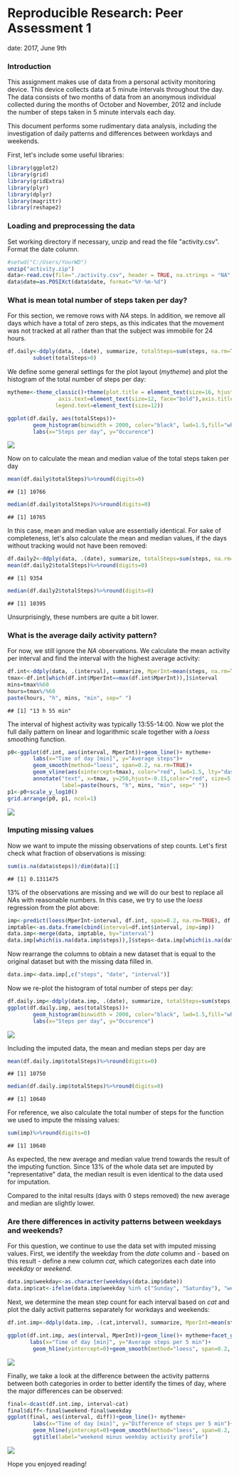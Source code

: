 # Reproducible Research: Peer Assessment 1

date: 2017, June 9th

### Introduction

This assignment makes use of data from a personal activity monitoring device. This device collects data at 5 minute intervals throughout the day. The data consists of two months of data from an anonymous individual collected during the months of October and November, 2012 and include the number of steps taken in 5 minute intervals each day.

This document performs some rudimentary data analysis, including the investigation of
daily patterns and differences between workdays and weekends.




First, let's include some useful libraries:


```r
library(ggplot2)
library(grid)
library(gridExtra)
library(plyr)
library(dplyr)
library(magrittr)
library(reshape2)
```


### Loading and preprocessing the data

Set working directory if necessary, unzip and read the file "activity.csv". Format the date column.


```r
#setwd("C:/Users/YourWD")
unzip("activity.zip")
data<-read.csv(file="./activity.csv", header = TRUE, na.strings = "NA", stringsAsFactors = FALSE)
data$date=as.POSIXct(data$date, format="%Y-%m-%d")
```

### What is mean total number of steps taken per day?

For this section, we remove rows with *NA* steps. In addition, we remove all days which
have a total of zero steps, as this indicates that the movement was not tracked at all
rather than that the subject was immobile for 24 hours. 


```r
df.daily<-ddply(data, .(date), summarize, totalSteps=sum(steps, na.rm=TRUE))%>%
        subset(totalSteps>0)
```

We define some general settings for the plot layout (*mytheme*) and plot the histogram
of the total number of steps per day:


```r
mytheme<-theme_classic()+theme(plot.title = element_text(size=16, hjust = 0.5,face="bold"), 
                axis.text=element_text(size=12, face="bold"),axis.title=element_text(size=14),
               legend.text=element_text(size=12))

ggplot(df.daily, aes(totalSteps))+
        geom_histogram(binwidth = 2000, color="black", lwd=1.5,fill="white" )+mytheme+
        labs(x="Steps per day", y="Occurence")
```

![](figure/Fig1_hist_StepsPerDay_missing_values-1.png)<!-- -->

Now on to calculate the mean and median value of the total steps taken per day


```r
mean(df.daily$totalSteps)%>%round(digits=0)
```

```
## [1] 10766
```

```r
median(df.daily$totalSteps)%>%round(digits=0)
```

```
## [1] 10765
```

In this case, mean and median value are essentially identical. For sake of completeness,
let's also calculate the mean and median values, if the days without tracking would not have been removed:


```r
df.daily2<-ddply(data, .(date), summarize, totalSteps=sum(steps, na.rm=TRUE))
mean(df.daily2$totalSteps)%>%round(digits=0)
```

```
## [1] 9354
```

```r
median(df.daily2$totalSteps)%>%round(digits=0)
```

```
## [1] 10395
```

Unsurprisingly, these numbers are quite a bit lower.

### What is the average daily activity pattern?

For now, we still ignore the *NA* observations. We calculate the mean activity per 
interval and find the interval with the highest average activity:


```r
df.int<-ddply(data, .(interval), summarize, MperInt=mean(steps, na.rm=TRUE))
tmax<-df.int[which(df.int$MperInt==max(df.int$MperInt)),]$interval
mins=tmax%%60
hours=tmax%/%60
paste(hours, "h", mins, "min", sep=" ")
```

```
## [1] "13 h 55 min"
```

The interval of highest activity was typically 13:55-14:00. Now we plot the full
daily pattern on linear and logarithmic scale together with a *loess* smoothing
function.


```r
p0<-ggplot(df.int, aes(interval, MperInt))+geom_line()+ mytheme+
        labs(x="Time of day [min]", y="Average steps")+
        geom_smooth(method="loess", span=0.2, na.rm=TRUE)+
        geom_vline(aes(xintercept=tmax), color="red", lwd=1.5, lty="dashed")+
        annotate("text", x=tmax, y=250,hjust=-0.15,color="red", size=5,
                 label=paste(hours, "h", mins, "min", sep=" "))
p1<-p0+scale_y_log10()
grid.arrange(p0, p1, ncol=1)
```

![](figure/Fig2_daily_activity_pattern_allDays-1.png)<!-- -->



### Imputing missing values

Now we want to impute the missing observations of step counts. Let's first check what
fraction of observations is missing:


```r
sum(is.na(data$steps))/dim(data)[1]
```

```
## [1] 0.1311475
```

13% of the observations are missing and we will do our best to replace all *NA*s
with reasonable numbers. In this case, we try to use the *loess* regression
from the plot above:


```r
imp<-predict(loess(MperInt~interval, df.int, span=0.2, na.rm=TRUE), df.int$interval)
imptable<-as.data.frame(cbind(interval=df.int$interval, imp=imp))
data.imp<-merge(data, imptable, by="interval")
data.imp[which(is.na(data.imp$steps)),]$steps<-data.imp[which(is.na(data.imp$steps)),"imp"]
```

Now rearrange the columns to obtain a new dataset that is equal to the original dataset
but with the missing data filled in.


```r
data.imp<-data.imp[,c("steps", "date", "interval")]
```

Now we re-plot the histogram of total number of steps per day:


```r
df.daily.imp<-ddply(data.imp, .(date), summarize, totalSteps=sum(steps, na.rm=TRUE))
ggplot(df.daily.imp, aes(totalSteps))+
        geom_histogram(binwidth = 2000, color="black", lwd=1.5,fill="white" )+mytheme+
        labs(x="Steps per day", y="Occurence")
```

![](figure/Fig3_hist_StepsPerDay_imputed_values-1.png)<!-- -->

Including the imputed data, the mean and median steps per day are


```r
mean(df.daily.imp$totalSteps)%>%round(digits=0)
```

```
## [1] 10750
```

```r
median(df.daily.imp$totalSteps)%>%round(digits=0)
```

```
## [1] 10640
```

For reference, we also calculate the total number of steps for the function we used
to impute the missing values:


```r
sum(imp)%>%round(digits=0)
```

```
## [1] 10640
```

As expected, the new average and median value trend towards the result of the imputing
function. Since 13% of the whole data set are imputed by "representative" data, the median
result is even identical to the data used for imputation.

Compared to the inital results (days with 0 steps removed) the new average
and median are slightly lower.

### Are there differences in activity patterns between weekdays and weekends?

For this question, we continue to use the data set with imputed missing values.
First, we identify the weekday from the *date* column and - based on this result -
define a new column *cat*, which categorizes each date into *weekday* or *weekend*.


```r
data.imp$weekday<-as.character(weekdays(data.imp$date))
data.imp$cat<-ifelse(data.imp$weekday %in% c("Sunday", "Saturday"), "weekend", "weekday")
```

Next, we determine the mean step count for each interval based on *cat* and plot
the daily activit patterns separately for workdays and weekends:


```r
df.int.imp<-ddply(data.imp, .(cat,interval), summarize, MperInt=mean(steps, na.rm=TRUE))

ggplot(df.int.imp, aes(interval, MperInt))+geom_line()+ mytheme+facet_grid(cat~.)+
       labs(x="Time of day [min]", y="Average steps per 5 min")+
        geom_hline(yintercept=0)+geom_smooth(method="loess", span=0.2, na.rm=TRUE)
```

![](figure/Fig4_daily_activity_pattern_weekend_vs_weekday-1.png)<!-- -->

Finally, we take a look at the difference between the activity patterns between both categories
in order to better identify the times of day, where the major differences can be observed:


```r
final<-dcast(df.int.imp, interval~cat)
final$diff<-final$weekend-final$weekday
ggplot(final, aes(interval, diff))+geom_line()+ mytheme+
        labs(x="Time of day [min]", y="Difference of steps per 5 min")+
        geom_hline(yintercept=0)+geom_smooth(method="loess", span=0.2, na.rm=TRUE)+
        ggtitle(label="weekend minus weekday activity profile")
```

![](figure/Fig5_Diff_Activity_Weekend_Workday-1.png)<!-- -->

Hope you enjoyed reading! 
